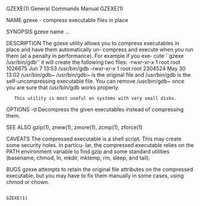 GZEXE(1)                                General Commands Manual                               GZEXE(1)

NAME
       gzexe - compress executable files in place

SYNOPSIS
       gzexe name ...

DESCRIPTION
       The  gzexe  utility allows you to compress executables in place and have them automatically un‐
       compress and execute when you run them (at a penalty in performance).  For example if you  exe‐
       cute ``gzexe /usr/bin/gdb'' it will create the following two files:
           -rwxr-xr-x  1 root root 1026675 Jun  7 13:53 /usr/bin/gdb
           -rwxr-xr-x  1 root root 2304524 May 30 13:02 /usr/bin/gdb~
       /usr/bin/gdb~  is the original file and /usr/bin/gdb is the self-uncompressing executable file.
       You can remove /usr/bin/gdb~ once you are sure that /usr/bin/gdb works properly.

       This utility is most useful on systems with very small disks.

OPTIONS
       -d     Decompress the given executables instead of compressing them.

SEE ALSO
       gzip(1), znew(1), zmore(1), zcmp(1), zforce(1)

CAVEATS
       The compressed executable is a shell script.  This may create some security holes.  In particu‐
       lar,  the  compressed  executable relies on the PATH environment variable to find gzip and some
       standard utilities (basename, chmod, ln, mkdir, mktemp, rm, sleep, and tail).

BUGS
       gzexe attempts to retain the original file attributes on the compressed executable, but you may
       have to fix them manually in some cases, using chmod or chown.

                                                                                              GZEXE(1)
